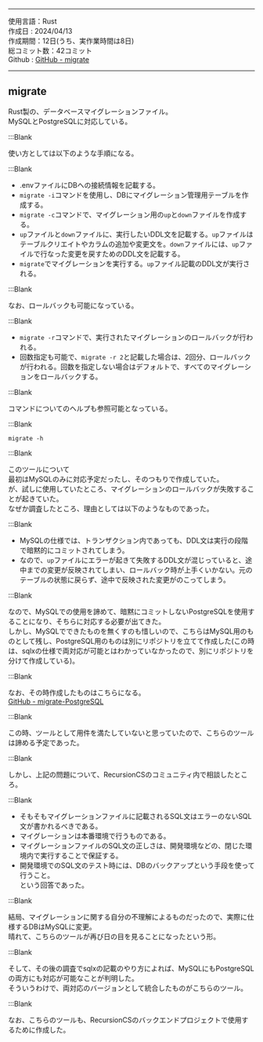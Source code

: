 
---  

使用言語：Rust  
作成日 : 2024/04/13  
作成期間：12日(うち、実作業時間は8日)  
総コミット数：42コミット  
Github : [GitHub - migrate](https://github.com/kip2/migrate)  

---  

## migrate  

Rust製の、データベースマイグレーションファイル。  
MySQLとPostgreSQLに対応している。  

:::Blank

使い方としては以下のような手順になる。  

:::Blank

- .envファイルにDBへの接続情報を記載する。  
- `migrate -i`コマンドを使用し、DBにマイグレーション管理用テーブルを作成する。  
- `migrate -c`コマンドで、マイグレーション用の`up`と`down`ファイルを作成する。  
- `up`ファイルと`down`ファイルに、実行したいDDL文を記載する。`up`ファイルはテーブルクリエイトやカラムの追加や変更文を。`down`ファイルには、`up`ファイルで行なった変更を戻すためのDDL文を記載する。  
- `migrate`でマイグレーションを実行する。`up`ファイル記載のDDL文が実行される。  

:::Blank

なお、ロールバックも可能になっている。  

:::Blank

- `migrate -r`コマンドで、実行されたマイグレーションのロールバックが行われる。  
- 回数指定も可能で、`migrate -r 2`と記載した場合は、2回分、ロールバックが行われる。回数を指定しない場合はデフォルトで、すべてのマイグレーションをロールバックする。  

:::Blank


コマンドについてのヘルプも参照可能となっている。  

:::Blank

```shell  
migrate -h  
```  

:::Blank

このツールについて  
最初はMySQLのみに対応予定だったし、そのつもりで作成していた。  
が、試しに使用していたところ、マイグレーションのロールバックが失敗することが起きていた。  
なぜか調査したところ、理由としては以下のようなものであった。  

:::Blank

- MySQLの仕様では、トランザクション内であっても、DDL文は実行の段階で暗黙的にコミットされてしまう。  
- なので、`up`ファイルにエラーが起きて失敗するDDL文が混じっていると、途中までの変更が反映されてしまい、ロールバック時が上手くいかない。元のテーブルの状態に戻らず、途中で反映された変更がのこってしまう。  

:::Blank

なので、MySQLでの使用を諦めて、暗黙にコミットしないPostgreSQLを使用することになり、そちらに対応する必要が出てきた。  
しかし、MySQLでできたものを無くすのも惜しいので、こちらはMySQL用のものとして残し、PostgreSQL用のものは別にリポジトリを立てて作成した(この時は、sqlxの仕様で両対応が可能とはわかっていなかったので、別にリポジトリを分けて作成している)。  

:::Blank

なお、その時作成したものはこちらになる。  
[GitHub - migrate-PostgreSQL](https://github.com/kip2/migrate-PostgreSQL)  

:::Blank

この時、ツールとして用件を満たしていないと思っていたので、こちらのツールは諦める予定であった。  

:::Blank

しかし、上記の問題について、RecursionCSのコミュニティ内で相談したところ。  

:::Blank

- そもそもマイグレーションファイルに記載されるSQL文はエラーのないSQL文が書かれるべきである。  
- マイグレーションは本番環境で行うものである。  
- マイグレーションファイルのSQL文の正しさは、開発環境などの、閉じた環境内で実行することで保証する。  
- 開発環境でのSQL文のテスト時には、DBのバックアップという手段を使って行うこと。  
という回答であった。  

:::Blank

結局、マイグレーションに関する自分の不理解によるものだったので、実際に仕様するDBはMySQLに変更。  
晴れて、こちらのツールが再び日の目を見ることになったという形。  

:::Blank

そして、その後の調査でsqlxの記載のやり方によれば、MySQLにもPostgreSQLの両方にも対応が可能なことが判明した。  
そういうわけで、両対応のバージョンとして統合したものがこちらのツール。  

:::Blank

なお、こちらのツールも、RecursionCSのバックエンドプロジェクトで使用するために作成した。  
